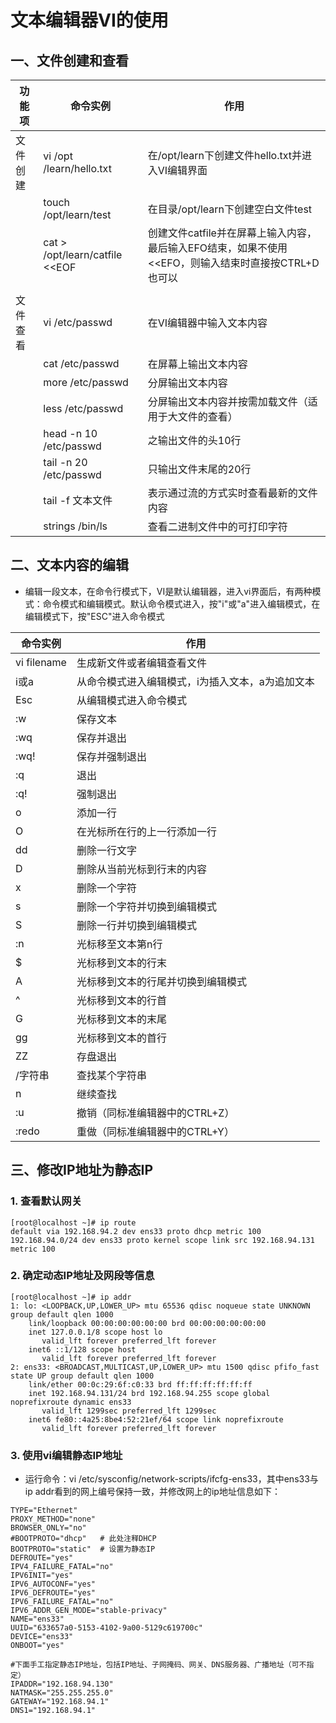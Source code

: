 # 文本编辑器VI的使用

## 一、文件创建和查看

| 功能项   | 命令实例                       | 作用                                                         |
| -------- | ------------------------------ | ------------------------------------------------------------ |
| 文件创建 | vi /opt /learn/hello.txt       | 在/opt/learn下创建文件hello.txt并进入VI编辑界面              |
|          | touch /opt/learn/test          | 在目录/opt/learn下创建空白文件test                           |
|          | cat > /opt/learn/catfile <<EOF | 创建文件catfile并在屏幕上输入内容，最后输入EFO结束，如果不使用<<EFO，则输入结束时直接按CTRL+D也可以 |
|          |                                |                                                              |
| 文件查看 | vi /etc/passwd                 | 在VI编辑器中输入文本内容                                     |
|          | cat /etc/passwd                | 在屏幕上输出文本内容                                         |
|          | more /etc/passwd               | 分屏输出文本内容                                             |
|          | less /etc/passwd               | 分屏输出文本内容并按需加载文件（适用于大文件的查看）         |
|          | head -n 10 /etc/passwd         | 之输出文件的头10行                                           |
|          | tail -n 20 /etc/passwd         | 只输出文件末尾的20行                                         |
|          | tail -f 文本文件               | 表示通过流的方式实时查看最新的文件内容                       |
|          | strings /bin/ls                | 查看二进制文件中的可打印字符                                 |



## 二、文本内容的编辑

- 编辑一段文本，在命令行模式下，VI是默认编辑器，进入vi界面后，有两种模式：命令模式和编辑模式。默认命令模式进入，按"i"或"a"进入编辑模式，在编辑模式下，按"ESC"进入命令模式

| 命令实例    | 作用                                             |
| ----------- | ------------------------------------------------ |
| vi filename | 生成新文件或者编辑查看文件                       |
| i或a        | 从命令模式进入编辑模式，i为插入文本，a为追加文本 |
| Esc         | 从编辑模式进入命令模式                           |
| :w          | 保存文本                                         |
| :wq         | 保存并退出                                       |
| :wq!        | 保存并强制退出                                   |
| :q          | 退出                                             |
| :q!         | 强制退出                                         |
| o           | 添加一行                                         |
| O           | 在光标所在行的上一行添加一行                     |
| dd          | 删除一行文字                                     |
| D           | 删除从当前光标到行末的内容                       |
| x           | 删除一个字符                                     |
| s           | 删除一个字符并切换到编辑模式                     |
| S           | 删除一行并切换到编辑模式                         |
| :n          | 光标移至文本第n行                                |
| $           | 光标移到文本的行末                               |
| A           | 光标移到文本的行尾并切换到编辑模式               |
| ^           | 光标移到文本的行首                               |
| G           | 光标移到文本的末尾                               |
| gg          | 光标移到文本的首行                               |
| ZZ          | 存盘退出                                         |
| /字符串     | 查找某个字符串                                   |
| n           | 继续查找                                         |
| :u          | 撤销（同标准编辑器中的CTRL+Z）                   |
| :redo       | 重做（同标准编辑器中的CTRL+Y）                   |

## 三、修改IP地址为静态IP

### 1. 查看默认网关

```
[root@localhost ~]# ip route
default via 192.168.94.2 dev ens33 proto dhcp metric 100 
192.168.94.0/24 dev ens33 proto kernel scope link src 192.168.94.131 metric 100 
```

### 2. 确定动态IP地址及网段等信息

```
[root@localhost ~]# ip addr
1: lo: <LOOPBACK,UP,LOWER_UP> mtu 65536 qdisc noqueue state UNKNOWN group default qlen 1000
    link/loopback 00:00:00:00:00:00 brd 00:00:00:00:00:00
    inet 127.0.0.1/8 scope host lo
       valid_lft forever preferred_lft forever
    inet6 ::1/128 scope host 
       valid_lft forever preferred_lft forever
2: ens33: <BROADCAST,MULTICAST,UP,LOWER_UP> mtu 1500 qdisc pfifo_fast state UP group default qlen 1000
    link/ether 00:0c:29:6f:c0:33 brd ff:ff:ff:ff:ff:ff
    inet 192.168.94.131/24 brd 192.168.94.255 scope global noprefixroute dynamic ens33
       valid_lft 1299sec preferred_lft 1299sec
    inet6 fe80::4a25:8be4:52:21ef/64 scope link noprefixroute 
       valid_lft forever preferred_lft forever
```

### 3. 使用vi编辑静态IP地址

- 运行命令：vi /etc/sysconfig/network-scripts/ifcfg-ens33，其中ens33与ip addr看到的网上编号保持一致，并修改网上的ip地址信息如下：

```
TYPE="Ethernet"
PROXY_METHOD="none"
BROWSER_ONLY="no"
#BOOTPROTO="dhcp"	# 此处注释DHCP
BOOTPROTO="static"	# 设置为静态IP
DEFROUTE="yes"		
IPV4_FAILURE_FATAL="no"
IPV6INIT="yes"
IPV6_AUTOCONF="yes"
IPV6_DEFROUTE="yes"
IPV6_FAILURE_FATAL="no"
IPV6_ADDR_GEN_MODE="stable-privacy"
NAME="ens33"
UUID="633657a0-5153-4102-9a00-5129c619700c"
DEVICE="ens33"
ONBOOT="yes"

#下面手工指定静态IP地址，包括IP地址、子网掩码、网关、DNS服务器、广播地址（可不指定）
IPADDR="192.168.94.130"
NATMASK="255.255.255.0"
GATEWAY="192.168.94.1"
DNS1="192.168.94.1"
```

